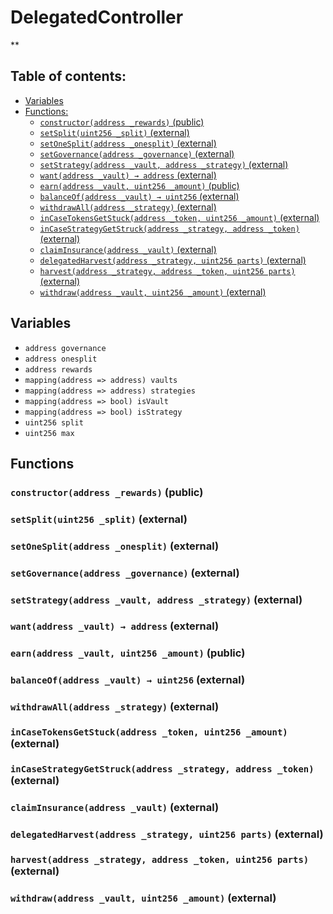 # DelegatedController
**


## Table of contents:
- [Variables](#variables)
- [Functions:](#functions)
  - [`constructor(address _rewards)` (public) ](#delegatedcontroller-constructor-address-)
  - [`setSplit(uint256 _split)` (external) ](#delegatedcontroller-setsplit-uint256-)
  - [`setOneSplit(address _onesplit)` (external) ](#delegatedcontroller-setonesplit-address-)
  - [`setGovernance(address _governance)` (external) ](#delegatedcontroller-setgovernance-address-)
  - [`setStrategy(address _vault, address _strategy)` (external) ](#delegatedcontroller-setstrategy-address-address-)
  - [`want(address _vault) → address` (external) ](#delegatedcontroller-want-address-)
  - [`earn(address _vault, uint256 _amount)` (public) ](#delegatedcontroller-earn-address-uint256-)
  - [`balanceOf(address _vault) → uint256` (external) ](#delegatedcontroller-balanceof-address-)
  - [`withdrawAll(address _strategy)` (external) ](#delegatedcontroller-withdrawall-address-)
  - [`inCaseTokensGetStuck(address _token, uint256 _amount)` (external) ](#delegatedcontroller-incasetokensgetstuck-address-uint256-)
  - [`inCaseStrategyGetStruck(address _strategy, address _token)` (external) ](#delegatedcontroller-incasestrategygetstruck-address-address-)
  - [`claimInsurance(address _vault)` (external) ](#delegatedcontroller-claiminsurance-address-)
  - [`delegatedHarvest(address _strategy, uint256 parts)` (external) ](#delegatedcontroller-delegatedharvest-address-uint256-)
  - [`harvest(address _strategy, address _token, uint256 parts)` (external) ](#delegatedcontroller-harvest-address-address-uint256-)
  - [`withdraw(address _vault, uint256 _amount)` (external) ](#delegatedcontroller-withdraw-address-uint256-)

## Variables <a name="variables"></a>
- `address governance`
- `address onesplit`
- `address rewards`
- `mapping(address => address) vaults`
- `mapping(address => address) strategies`
- `mapping(address => bool) isVault`
- `mapping(address => bool) isStrategy`
- `uint256 split`
- `uint256 max`

## Functions <a name="functions"></a>

### `constructor(address _rewards)` (public) <a name="delegatedcontroller-constructor-address-"></a>


### `setSplit(uint256 _split)` (external) <a name="delegatedcontroller-setsplit-uint256-"></a>


### `setOneSplit(address _onesplit)` (external) <a name="delegatedcontroller-setonesplit-address-"></a>


### `setGovernance(address _governance)` (external) <a name="delegatedcontroller-setgovernance-address-"></a>


### `setStrategy(address _vault, address _strategy)` (external) <a name="delegatedcontroller-setstrategy-address-address-"></a>


### `want(address _vault) → address` (external) <a name="delegatedcontroller-want-address-"></a>


### `earn(address _vault, uint256 _amount)` (public) <a name="delegatedcontroller-earn-address-uint256-"></a>


### `balanceOf(address _vault) → uint256` (external) <a name="delegatedcontroller-balanceof-address-"></a>


### `withdrawAll(address _strategy)` (external) <a name="delegatedcontroller-withdrawall-address-"></a>


### `inCaseTokensGetStuck(address _token, uint256 _amount)` (external) <a name="delegatedcontroller-incasetokensgetstuck-address-uint256-"></a>


### `inCaseStrategyGetStruck(address _strategy, address _token)` (external) <a name="delegatedcontroller-incasestrategygetstruck-address-address-"></a>


### `claimInsurance(address _vault)` (external) <a name="delegatedcontroller-claiminsurance-address-"></a>


### `delegatedHarvest(address _strategy, uint256 parts)` (external) <a name="delegatedcontroller-delegatedharvest-address-uint256-"></a>


### `harvest(address _strategy, address _token, uint256 parts)` (external) <a name="delegatedcontroller-harvest-address-address-uint256-"></a>


### `withdraw(address _vault, uint256 _amount)` (external) <a name="delegatedcontroller-withdraw-address-uint256-"></a>

